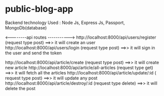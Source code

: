 # public-blog-app

Backend technology Used : Node Js, Express Js, Passport, MongoDb(database)

<--------api routes ----------->
http://localhost:8000/api/users/register (request type post)  ==>> it will create an user
http://localhost:8000/api/users/login  (request type post) ==>> it will sign in the user and send the token

http://localhost:8000/api/article/create  (request type post) ==>> it will create new article
http://localhost:8000/api/article/all-articles (request type get) ==>> it will fetch all the articles
http://localhost:8000/api/article/update/:id ( request type post) ==>> it will update any post
http://localhost:8000/api/article/destroy/:id (request type delete) ==>> it will delete the post